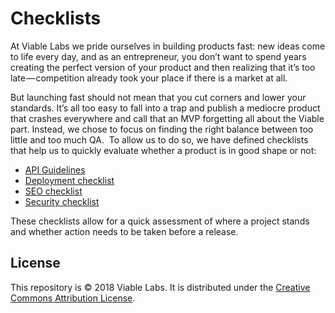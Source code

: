 # Checklists

At Viable Labs we pride ourselves in building products fast: new ideas come to life every day, and as an entrepreneur, you don’t want to spend years creating the perfect version of your product and then realizing that it’s too late — competition already took your place if there is a market at all.


But launching fast should not mean that you cut corners and lower your standards. It’s all too easy to fall into a trap and publish a mediocre product that crashes everywhere and call that an MVP forgetting all about the Viable part. Instead, we chose to focus on finding the right balance between too little and too much QA. 
To allow us to do so, we have defined checklists that help us to quickly evaluate whether a product is in good shape or not: 

-   [API Guidelines](/api-guidelines)
-   [Deployment checklist](/deployment-checklist)
-   [SEO checklist](/seo-checklist)
-   [Security checklist](/security-checklist)


These checklists allow for a quick assessment of where a project stands and whether action needs to be taken before a release.
  

## License

This repository is © 2018 Viable Labs. It is distributed under the [Creative Commons Attribution License](https://creativecommons.org/licenses/by/3.0/).